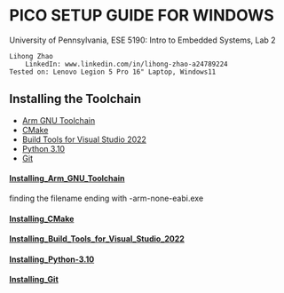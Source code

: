 # PICO SETUP GUIDE FOR WINDOWS #
University of Pennsylvania, ESE 5190: Intro to Embedded Systems, Lab 2  

    Lihong Zhao  
        LinkedIn: www.linkedin.com/in/lihong-zhao-a24789224  
    Tested on: Lenovo Legion 5 Pro 16" Laptop, Windows11 

## Installing the Toolchain ##

* [Arm GNU Toolchain](#Installing_Arm_GNU_Toolchain)
* [CMake](#Installing_CMake)
* [Build Tools for Visual Studio 2022](#Installing_Build_Tools_for_Visual_Studio_2022)
* [Python 3.10](#Installing_Python-3.10)
* [Git](#Installing_Git)
 

#### [Installing_Arm_GNU_Toolchain](https://developer.arm.com/downloads/-/arm-gnu-toolchain-downloads) ####
finding the filename ending with -arm-none-eabi.exe
#### [Installing_CMake](https://cmake.org/download/)  ####
#### [Installing_Build_Tools_for_Visual_Studio_2022](https://visualstudio.microsoft.com/zh-hans/downloads/)  ####
#### [Installing_Python-3.10](https://www.python.org/downloads/release/python-3107/)  ####
#### [Installing_Git](https://git-scm.com/download/win)  ####
 
